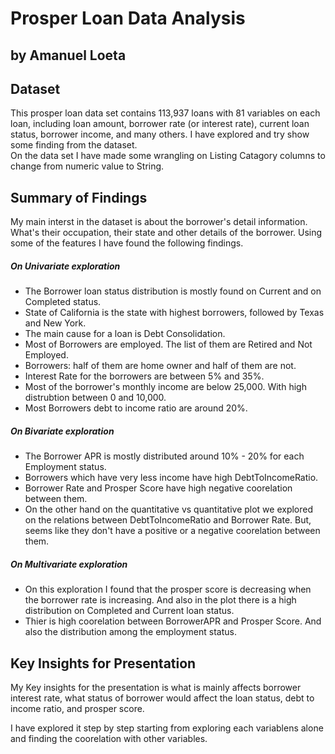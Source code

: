 # Prosper Loan Data Analysis
## by Amanuel Loeta


## Dataset

This prosper loan data set contains 113,937 loans with 81 variables on each loan, including loan amount, borrower rate (or interest rate), current loan status, borrower income, and many others. I have explored and try show some finding from the dataset.  
On the data set I have made some wrangling on Listing Catagory columns to change from numeric value to String.



## Summary of Findings

My main interst in the dataset is about the borrower's detail information. What's their occupation, their state and other details of the borrower. Using some of the features I have found the following findings.
##### On Univariate exploration
- The Borrower loan status distribution is mostly found on Current and on Completed status.
- State of California is the state with highest borrowers, followed by Texas and New York.
- The main cause for a loan is Debt Consolidation.
- Most of Borrowers are employed. The list of them are Retired and Not Employed.
- Borrowers: half of them are home owner and half of them are not.
- Interest Rate for the borrowers are between 5% and 35%.
- Most of the borrower's monthly income are below 25,000. With high distrubtion between 0 and 10,000.
- Most Borrowers debt to income ratio are around 20%.

##### On Bivariate exploration
- The Borrower APR is mostly distributed around 10% - 20% for each Employment status.
- Borrowers which have very less income have high DebtToIncomeRatio.
- Borrower Rate and Prosper Score have high negative coorelation between them.
- On the other hand on the quantitative vs quantitative plot we explored on the relations between DebtToIncomeRatio and Borrower Rate. But, seems like they don't have a positive or a negative coorelation between them.

##### On Multivariate exploration
- On this exploration I found that the prosper score is decreasing when the borrower rate is increasing. And also in the plot there is a high distribution on Completed and Current loan status.
-  Thier is high coorelation between BorrowerAPR and Prosper Score. And also the distribution among the employment status.



## Key Insights for Presentation

My Key insights for the presentation is what is mainly affects borrower interest rate, what status of borrower would affect the loan status, debt to income ratio, and prosper score.  

I have explored it step by step starting from exploring each variablens alone and finding the coorelation with other variables.
